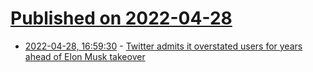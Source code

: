 # [Published on 2022-04-28](index.md)

* [2022-04-28, 16:59:30](https://news.ycombinator.com/item?id=31194980) - [Twitter admits it overstated users for years ahead of Elon Musk takeover](https://www.axios.com/twitter-overstated-users-elon-musk-deal-f7cecef1-b156-4998-91ff-37f6f56c82e0.html)
